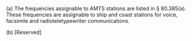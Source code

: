 (a) The frequencies assignable to AMTS stations are listed in § 80.385(a). These frequencies are assignable to ship and coast stations for voice, facsimile and radioteletypewriter communications.

(b) [Reserved]

